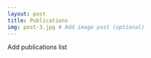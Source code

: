 ```yaml
---
layout: post
title: Publications
img: post-3.jpg # Add image post (optional)
---
```


Add publications list
